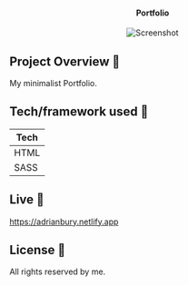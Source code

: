 <h4 align="center">Portfolio</h4>

<p align="center">
  <a >
    <img src="https://user-images.githubusercontent.com/26926726/107147988-1a555700-6951-11eb-9839-5d967ab6e7f6.png"
         alt="Screenshot">
  </a>
</p>

## Project Overview 🎉
My minimalist Portfolio.
## Tech/framework used 🔧

| Tech                                                    
| -------------------------------------------------------
| HTML                           
| SASS                                                                               


## Live 📍
https://adrianbury.netlify.app


## License 🔱
All rights reserved by me.
